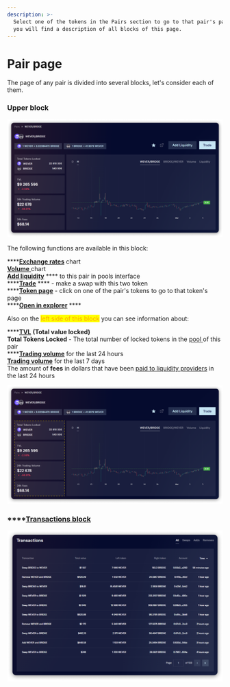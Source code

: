 ```yaml
---
description: >-
  Select one of the tokens in the Pairs section to go to that pair's page. Below
  you will find a description of all blocks of this page.
---
```


# Pair page

The page of any pair is divided into several blocks, let's consider each of them.&#x20;

### Upper block

![](<../../../../.gitbook/assets/image (100).png>)

The following functions are available in this block:&#x20;

****[**Exchange rates**](exchange-rates.md) chart \
[**Volume** ](trading-volume.md)chart\
[**Add liquidity**](../../../pools/how-to/add-liquidity.md) **** to this pair in pools interface\
****[**Trade**](trade.md) **** - make a swap with this two token \
****[**Token page**](../../../tokens/interface/token-page/) - сlick on one of the pair's tokens to go to that token's page\
****[**Open in explorer**](open-in-explorer.md) ****&#x20;

Also on the <mark style="color:orange;">left side of this block</mark> you can see information about:&#x20;

****[**TVL**](tvl.md) **(Total value locked)**\
**Total Tokens Locked** - The total number of locked tokens in the [pool ](../../../pools/)of this pair\
****[**Trading volume**](trading-volume.md) for the last 24 hours\
[**Trading volume**](trading-volume.md) for the last 7 days\
The amount of **fees** in dollars that have been [paid to liquidity providers](../../../pools/pool-economics.md) in the last 24 hours&#x20;

![](<../../../../.gitbook/assets/image (177).png>)

### ****[**Transactions block**](transactions.md)

![](<../../../../.gitbook/assets/image (123).png>)
